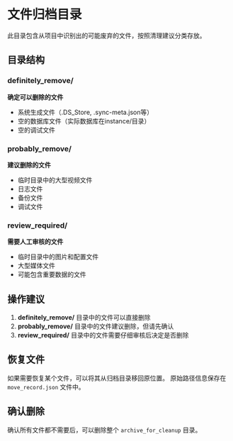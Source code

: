# 文件归档目录

此目录包含从项目中识别出的可能废弃的文件，按照清理建议分类存放。

## 目录结构

### definitely_remove/
**确定可以删除的文件**
- 系统生成文件（.DS_Store, .sync-meta.json等）
- 空的数据库文件（实际数据库在instance/目录）
- 空的调试文件

### probably_remove/
**建议删除的文件**
- 临时目录中的大型视频文件
- 日志文件
- 备份文件
- 调试文件

### review_required/
**需要人工审核的文件**
- 临时目录中的图片和配置文件
- 大型媒体文件
- 可能包含重要数据的文件

## 操作建议

1. **definitely_remove/** 目录中的文件可以直接删除
2. **probably_remove/** 目录中的文件建议删除，但请先确认
3. **review_required/** 目录中的文件需要仔细审核后决定是否删除

## 恢复文件

如果需要恢复某个文件，可以将其从归档目录移回原位置。
原始路径信息保存在 `move_record.json` 文件中。

## 确认删除

确认所有文件都不需要后，可以删除整个 `archive_for_cleanup` 目录。
